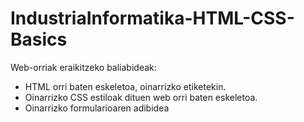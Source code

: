 # IndustriaInformatika-HTML-CSS-Basics
Web-orriak eraikitzeko baliabideak:
- HTML orri baten eskeletoa, oinarrizko etiketekin.
- Oinarrizko CSS estiloak dituen web orri baten eskeletoa.
- Oinarrizko formularioaren adibidea
